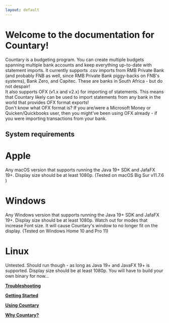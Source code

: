 ```yaml
---
layout: default
---
```


# Welcome to the documentation for Countary!
Countary is a budgeting program. You can create multiple budgets spanning
multiple bank accounts and keep everything up-to-date with statement imports.
It currently supports .csv imports from RMB Private Bank 
(and probably FNB as well, since RMB Private Bank piggy-backs on FNB's systems),
Bank Zero, and Capitec. These are banks in South Africa - but do not despair!    
It also supports OFX (v1.x and v2.x) for importing of statements. This means that Countary
likely can be used to import statements from any bank in the world that provides
OFX format exports!  
Don't know what OFX format is? If you are/were a Microsoft Money or Quicken/Quickbooks
user, then you might've been using OFX already - if you were importing 
transactions from your bank.
## System requirements
# Apple
Any macOS version that supports running the Java 19+ SDK and JafaFX 19+. Display size should be at 
least 1080p. (Tested on macOS Big Sur v11.7.6 )
# Windows
Any Windows version that supports running the Java 19+ SDK and JafaFX 19+. Display size 
should be at least 1080p. Watch out for modes that increase Font size. It will cause 
Countary's window to no longer fit on the display. (Tested on Windows Home 10 and Pro 11)
# Linux
Untested. Should run though - as long as Java 19+ and JavaFX 19+ is supported. Display size should
be at least 1080p. You will have to build your own binary for now...

[**Troubleshooting**](trouble.markdown)

[**Getting Started**](getting_started.markdown)

[**Using Countary**](user_guide.markdown)

[**Why Countary?**](motivation.markdown)
